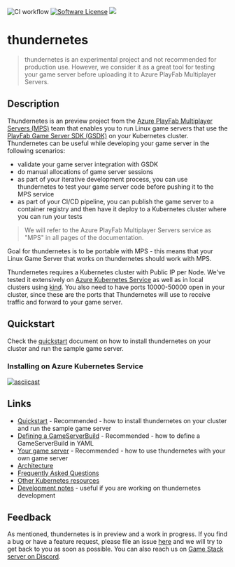 ![CI workflow](https://github.com/playfab/thundernetes/actions/workflows/main.yml/badge.svg)
[![Software License](https://img.shields.io/badge/license-Apache-brightgreen.svg?style=flat-square)](LICENSE)
![](https://img.shields.io/badge/status-alpha-red.svg)

# thundernetes

> thundernetes is an experimental project and not recommended for production use. However, we consider it as a great tool for testing your game server before uploading it to Azure PlayFab Multiplayer Servers.

## Description

Thundernetes is an preview project from the [Azure PlayFab Multiplayer Servers (MPS)](https://docs.microsoft.com/en-us/gaming/playfab/features/multiplayer/servers/) team that enables you to run Linux game servers that use the [PlayFab Game Server SDK (GSDK)](https://github.com/PlayFab/gsdk) on your Kubernetes cluster. Thundernetes can be useful while developing your game server in the following scenarios:

- validate your game server integration with GSDK
- do manual allocations of game server sessions
- as part of your iterative development process, you can use thundernetes to test your game server code before pushing it to the MPS service
- as part of your CI/CD pipeline, you can publish the game server to a container registry and then have it deploy to a Kubernetes cluster where you can run your tests

> We will refer to the Azure PlayFab Multiplayer Servers service as "MPS" in all pages of the documentation.

Goal for thundernetes is to be portable with MPS - this means that your Linux Game Server that works on thundernetes should work with MPS.

Thundernetes requires a Kubernetes cluster with Public IP per Node. We've tested it extensively on [Azure Kubernetes Service](https://docs.microsoft.com/en-us/azure/aks/intro-kubernetes) as well as in local clusters using [kind](https://kind.sigs.k8s.io/). You also need to have ports 10000-50000 open in your cluster, since these are the ports that Thundernetes will use to receive traffic and forward to your game server.

## Quickstart

Check the [quickstart](docs/quickstart.md) document on how to install thundernetes on your cluster and run the sample game server. 

### Installing on Azure Kubernetes Service

[![asciicast](https://asciinema.org/a/438455.png)](https://asciinema.org/a/438455)

## Links

- [Quickstart](docs/quickstart.md) - Recommended - how to install thundernetes on your cluster and run the sample game server
- [Defining a GameServerBuild](docs/gameserverbuild.md) - Recommended - how to define a GameServerBuild in YAML
- [Your game server](docs/yourgameserver.md) - Recommended - how to use thundernetes with your own game server
- [Architecture](docs/architecture.md)
- [Frequently Asked Questions](docs/FAQ.md)
- [Other Kubernetes resources](docs/resources.md)
- [Development notes](docs/development.md) - useful if you are working on thundernetes development

## Feedback

As mentioned, thundernetes is in preview and a work in progress. If you find a bug or have a feature request, please file an issue [here](https://github.com/PlayFab/thundernetes/issues) and we will try to get back to you as soon as possible. You can also reach us on [Game Stack server on Discord](https://discord.gg/gamestack).
